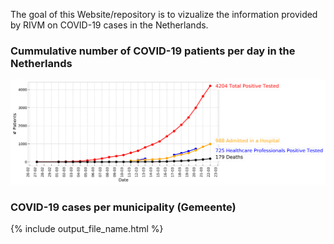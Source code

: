 The goal of this Website/repository is to vizualize the information provided by RIVM on COVID-19 cases in the Netherlands.

### Cummulative number of COVID-19 patients per day in the Netherlands
![image](figs/overall_cummulative_stats.png)

### COVID-19 cases per municipality (Gemeente)
{% include output_file_name.html %}